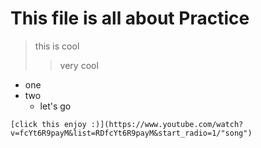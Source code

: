 # This file is all about Practice

> this is cool
>> very cool

* one 
* two
   * let's go 

```
[click this enjoy :)](https://www.youtube.com/watch?v=fcYt6R9payM&list=RDfcYt6R9payM&start_radio=1/"song")
